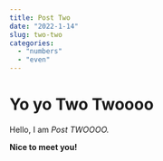 ```yaml
---
title: Post Two
date: "2022-1-14"
slug: two-two
categories: 
  - "numbers"
  - "even"
---
```


# Yo yo Two Twoooo


Hello, I am _Post TWOOOO._

**Nice to meet you!**
